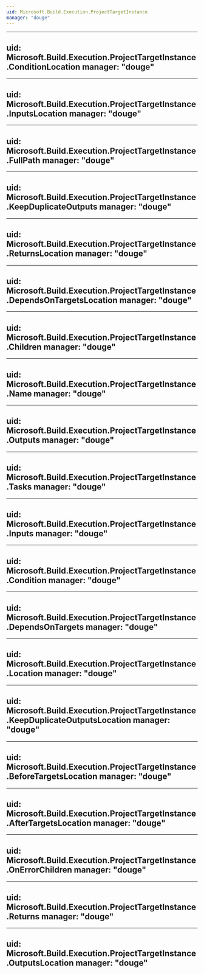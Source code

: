 ```yaml
---
uid: Microsoft.Build.Execution.ProjectTargetInstance
manager: "douge"
---
```


---
uid: Microsoft.Build.Execution.ProjectTargetInstance.ConditionLocation
manager: "douge"
---

---
uid: Microsoft.Build.Execution.ProjectTargetInstance.InputsLocation
manager: "douge"
---

---
uid: Microsoft.Build.Execution.ProjectTargetInstance.FullPath
manager: "douge"
---

---
uid: Microsoft.Build.Execution.ProjectTargetInstance.KeepDuplicateOutputs
manager: "douge"
---

---
uid: Microsoft.Build.Execution.ProjectTargetInstance.ReturnsLocation
manager: "douge"
---

---
uid: Microsoft.Build.Execution.ProjectTargetInstance.DependsOnTargetsLocation
manager: "douge"
---

---
uid: Microsoft.Build.Execution.ProjectTargetInstance.Children
manager: "douge"
---

---
uid: Microsoft.Build.Execution.ProjectTargetInstance.Name
manager: "douge"
---

---
uid: Microsoft.Build.Execution.ProjectTargetInstance.Outputs
manager: "douge"
---

---
uid: Microsoft.Build.Execution.ProjectTargetInstance.Tasks
manager: "douge"
---

---
uid: Microsoft.Build.Execution.ProjectTargetInstance.Inputs
manager: "douge"
---

---
uid: Microsoft.Build.Execution.ProjectTargetInstance.Condition
manager: "douge"
---

---
uid: Microsoft.Build.Execution.ProjectTargetInstance.DependsOnTargets
manager: "douge"
---

---
uid: Microsoft.Build.Execution.ProjectTargetInstance.Location
manager: "douge"
---

---
uid: Microsoft.Build.Execution.ProjectTargetInstance.KeepDuplicateOutputsLocation
manager: "douge"
---

---
uid: Microsoft.Build.Execution.ProjectTargetInstance.BeforeTargetsLocation
manager: "douge"
---

---
uid: Microsoft.Build.Execution.ProjectTargetInstance.AfterTargetsLocation
manager: "douge"
---

---
uid: Microsoft.Build.Execution.ProjectTargetInstance.OnErrorChildren
manager: "douge"
---

---
uid: Microsoft.Build.Execution.ProjectTargetInstance.Returns
manager: "douge"
---

---
uid: Microsoft.Build.Execution.ProjectTargetInstance.OutputsLocation
manager: "douge"
---
